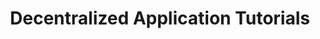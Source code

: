 ---
title: Decentralized Application Tutorials
description: Explore step-by-step tutorials for building applications using the toolkits that Polkadot provides.
template: index-page.html
---